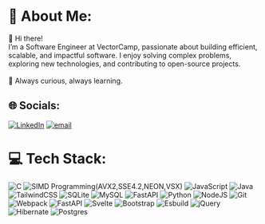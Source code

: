 # 💫 About Me:
👋 Hi there!<br>I’m a Software Engineer at VectorCamp, passionate about building efficient, scalable, and impactful software. I enjoy solving complex problems, exploring new technologies, and contributing to open-source projects.<br><br>🚀 Always curious, always learning.


## 🌐 Socials:
[![LinkedIn](https://img.shields.io/badge/LinkedIn-%230077B5.svg?logo=linkedin&logoColor=white)](https://linkedin.com/in/https://www.linkedin.com/in/giorgos-tsoulkanakis/) [![email](https://img.shields.io/badge/Email-D14836?logo=gmail&logoColor=white)](mailto:gtsoulkanakis@gmail.com) 

# 💻 Tech Stack:
![C](https://img.shields.io/badge/c-%2300599C.svg?style=plastic&logo=c&logoColor=white) ![SIMD Programming(AVX2,SSE4.2,NEON,VSX)](https://img.shields.io/badge/SIMD%20Programming(AVX2%2C%20SSE4.2%2C%20NEON%2C%20VSX)-%2300599C.svg?style=plastic&logo=c&logoColor=white)
 ![JavaScript](https://img.shields.io/badge/javascript-%23323330.svg?style=plastic&logo=javascript&logoColor=%23F7DF1E) ![Java](https://img.shields.io/badge/java-%23ED8B00.svg?style=plastic&logo=openjdk&logoColor=white) ![TailwindCSS](https://img.shields.io/badge/tailwindcss-%2338B2AC.svg?style=plastic&logo=tailwind-css&logoColor=white) ![SQLite](https://img.shields.io/badge/sqlite-%2307405e.svg?style=plastic&logo=sqlite&logoColor=white) ![MySQL](https://img.shields.io/badge/mysql-4479A1.svg?style=plastic&logo=mysql&logoColor=white) ![FastAPI](https://img.shields.io/badge/FastAPI-005571?style=plastic&logo=fastapi) ![Python](https://img.shields.io/badge/python-3670A0?style=plastic&logo=python&logoColor=ffdd54) ![NodeJS](https://img.shields.io/badge/node.js-6DA55F?style=plastic&logo=node.js&logoColor=white) ![Git](https://img.shields.io/badge/git-%23F05033.svg?style=plastic&logo=git&logoColor=white) ![Webpack](https://img.shields.io/badge/webpack-%238DD6F9.svg?style=plastic&logo=webpack&logoColor=black) ![FastAPI](https://img.shields.io/badge/FastAPI-005571?style=plastic&logo=fastapi) ![Svelte](https://img.shields.io/badge/svelte-%23f1413d.svg?style=plastic&logo=svelte&logoColor=white) ![Bootstrap](https://img.shields.io/badge/bootstrap-%238511FA.svg?style=plastic&logo=bootstrap&logoColor=white) ![Esbuild](https://img.shields.io/badge/esbuild-%23FFCF00.svg?style=plastic&logo=esbuild&logoColor=black) ![jQuery](https://img.shields.io/badge/jquery-%230769AD.svg?style=plastic&logo=jquery&logoColor=white) ![Hibernate](https://img.shields.io/badge/Hibernate-59666C?style=plastic&logo=Hibernate&logoColor=white) ![Postgres](https://img.shields.io/badge/postgres-%23316192.svg?style=plastic&logo=postgresql&logoColor=white)

<!-- Proudly created with GPRM ( https://gprm.itsvg.in ) -->
